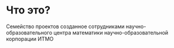 # Что это?
Семейство проектов созданное сотрудниками научно-образовательного центра математики научно-образовательной корпорации ИТМО
